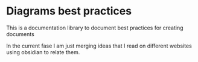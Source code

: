 # Diagrams best practices

This is a documentation library to document best practices for creating documents

In the current fase I am just merging ideas that I read on different websites using obsidian to relate them.